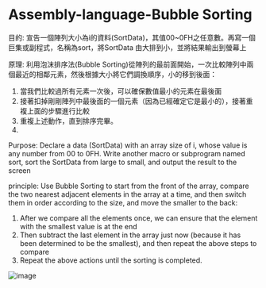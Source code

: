 # Assembly-language-Bubble Sorting
目的:
宣告一個陣列大小為i的資料(SortData)，其值00~0FH之任意數。再寫一個巨集或副程式，名稱為sort，將SortData 由大排到小，並將結果輸出到螢幕上

原理:
利用泡沫排序法(Bubble Sorting)從陣列的最前面開始，一次比較陣列中兩個最近的相鄰元素，然後根據大小將它們調換順序，小的移到後面：
1.	當我們比較過所有元素一次後，可以確保數值最小的元素在最後面
2.	接著扣掉剛剛陣列中最後面的一個元素（因為已經確定它是最小的），接著重複上面的步驟進行比較
3.	重複上述動作，直到排序完畢。
4.	
Purpose:
Declare a data (SortData) with an array size of i, whose value is any number from 00 to 0FH. Write another macro or subprogram named sort, sort the SortData from large to small, and output the result to the screen

principle:
Use Bubble Sorting to start from the front of the array, compare the two nearest adjacent elements in the array at a time, and then switch them in order according to the size, and move the smaller to the back:
1. After we compare all the elements once, we can ensure that the element with the smallest value is at the end
2. Then subtract the last element in the array just now (because it has been determined to be the smallest), and then repeat the above steps to compare
3. Repeat the above actions until the sorting is completed.

![image](https://user-images.githubusercontent.com/57763355/145403125-3a89ca96-5911-495e-ba40-0f22d5791f72.png)
